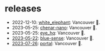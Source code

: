 # releases
 - 2022-12-10: [white_elephant](./designs/white_elephant.md): Vancouver 🌈.
 - 2023-05-25: [chenar-nano](./designs/chenar-nano.md): Vancouver 🌈.
 - 2023-05-25: [eye_hq](./designs/eye_hq.md): Vancouver 🌈.
 - [2023-05-22](https://medium.com/@arash-kamangir/blue-sense-93dd45e7e588): [blue-sense](./designs/blue-sense.md): Vancouver 🌈.
 - [2023-07-26](https://medium.com/@arash-kamangir/cv-update-and-portal-release-73ee08ac36d1): [portal](./designs/portal.md): Vancouver 🌈.
